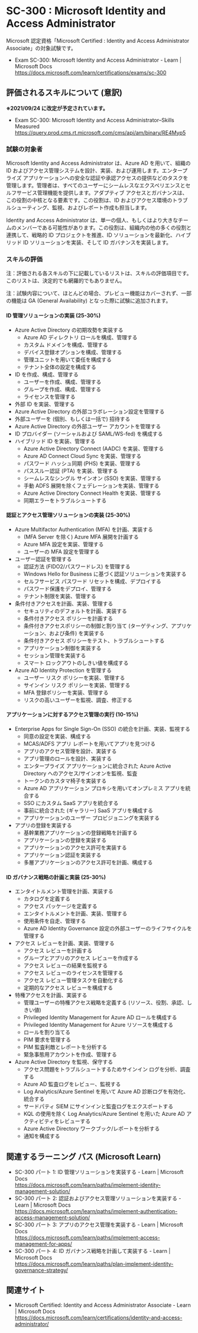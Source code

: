 # SC-300 : Microsoft Identity and Access Administrator
Microsoft 認定資格「Microsoft Certified : Identity and Access Administrator Associate」の対象試験です。

- Exam SC-300: Microsoft Identity and Access Administrator - Learn | Microsoft Docs  
https://docs.microsoft.com/learn/certifications/exams/sc-300

## 評価されるスキルについて (意訳)
**※2021/09/24 に改定が予定されています。**
- Exam SC-300: Microsoft Identity and Access Administrator–Skills Measured  
https://query.prod.cms.rt.microsoft.com/cms/api/am/binary/RE4Myp5

### 試験の対象者
Microsoft Identity and Access Administrator は、Azure AD を用いて、組織の ID およびアクセス管理システムを設計、実装、および運用します。エンタープライズ アプリケーションへの安全な認証や承認アクセスの提供などのタスクを管理します。管理者は、すべてのユーザーにシームレスなエクスペリエンスとセルフサービス管理機能を提供します。アダプティブ アクセスとガバナンスは、この役割の中核となる要素です。この役割は、ID およびアクセス環境のトラブルシューティング、監視、およびレポート作成も担当します。

Identity and Access Administrator は、単一の個人、もしくはより大きなチームのメンバーである可能性があります。この役割は、組織内の他の多くの役割と連携して、戦略的 ID プロジェクトを推進、ID ソリューションを最新化、ハイブリッド ID ソリューションを実装、そして ID ガバナンスを実装します。

### スキルの評価
注：評価される各スキルの下に記載しているリストは、スキルの評価項目です。このリストは、決定的でも網羅的でもありません。

注：試験内容について、ほとんどの場合、プレビュー機能はカバーされず、一部の機能は GA (General Availability) となった際に試験に追加されます。

#### ID 管理ソリューションの実装 (25-30%)
- Azure Active Directory の初期攻勢を実装する
  - Azure AD ディレクトリ ロールを構成、管理する
  - カスタム ドメインを構成、管理する
  - デバイス登録オプションを構成、管理する
  - 管理ユニットを用いて委任を構成する
  - テナント全体の設定を構成する
- ID を作成、構成、管理する
  - ユーザーを作成、構成、管理する
  - グループを作成、構成、管理する
  - ライセンスを管理する
-  外部 ID を実装、管理する
  - Azure Active Directory の外部コラボレーション設定を管理する
  - 外部ユーザーを (個別、もしくは一括で) 招待する
  - Azure Active Directory の外部ユーザー アカウントを管理する
  - ID プロバイダー (ソーシャルおよび SAML/WS-fed) を構成する
- ハイブリッド ID を実装、管理する
  - Azure Active Directory Connect (AADC) を実装、管理する
  - Azure AD Connect Cloud Sync を実装、管理する
  - パスワード ハッシュ同期 (PHS) を実装、管理する
  - パススルー認証 (PTA) を実装、管理する
  - シームレスなシングル サインオン (SSO) を実装、管理する
  - 手動 ADFS 展開を除くフェデレーションを実装、管理する
  - Azure Active Directory Connect Health を実装、管理する
  - 同期エラーをトラブルシュートする
#### 認証とアクセス管理ソリューションの実装 (25-30%)
- Azure Multifactor Authentication (MFA) を計画、実装する
  - (MFA Server を除く) Azure MFA 展開を計画する 
  - Azure MFA 設定を実装、管理する
  - ユーザーの MFA 設定を管理する
- ユーザー認証を管理する
  - 認証方法 (FIDO2/パスワードレス) を管理する
  - Windows Hello for Business に基づく認証ソリューションを実装する
  - セルフサービス パスワード リセットを構成、デプロイする
  - パスワード保護をデプロイ、管理する
  - テナント制限を実装、管理する
- 条件付きアクセスを計画、実装、管理する
  - セキュリティのデフォルトを計画、実装する
  - 条件付きアクセス ポリシーを計画する
  - 条件付きアクセスポリシーの制御と割り当て (ターゲティング、アプリケーション、および条件) を実装する
  - 条件付きアクセス ポリシーをテスト、トラブルシュートする
  - アプリケーション制御を実装する
  - セッション管理を実装する
  - スマート ロックアウトのしきい値を構成する
- Azure AD Identity Protection を管理する
  - ユーザー リスク ポリシーを実装、管理する
  - サインイン リスク ポリシーを実装、管理する
  - MFA 登録ポリシーを実装、管理する
  - リスクの高いユーザーを監視、調査、修正する
#### アプリケーションに対するアクセス管理の実行 (10-15%)
- Enterprise Apps for Single Sign-On (SSO) の統合を計画、実装、監視する
  - 同意の設定を実装、構成する
  - MCAS/ADFS アプリ レポートを用いてアプリを見つける
  - アプリのアクセス管理を設計、実装する
  - アプリ管理のロールを設計、実装する
  - エンタープライズ アプリケーションに統合された Azure Active Directory へのアクセス/サインオンを監視、監査
  - トークンのカスタマ椅子を実装する
  - Azure AD アプリケーション プロキシを用いてオンプレミス アプリを統合する
  - SSO にカスタム SaaS アプリを統合する
  - 事前に統合された (ギャラリー) SaaS アプリを構成する
  - アプリケーションのユーザー プロビジョニングを実装する
- アプリの登録を実装する
  - 基幹業務アプリケーションの登録戦略を計画する
  - アプリケーションの登録を実装する
  - アプリケーションのアクセス許可を実装する
  - アプリケーション認証を実装する
  - 多層アプリケーションのアクセス許可を計画、構成する
#### ID ガバナンス戦略の計画と実装 (25-30%)
- エンタイトルメント管理を計画、実装する
  - カタログを定義する
  - アクセス パッケージを定義する
  - エンタイトルメントを計画、実装、管理する
  - 使用条件を自走、管理する
  - Azure AD Identity Governance 設定の外部ユーザーのライフサイクルを管理する
- アクセス レビューを計画、実装、管理する
  - アクセス レビューを計画する
  - グループとアプリのアクセス レビューを作成する
  - アクセス レビューの結果を監視する
  - アクセス レビューのライセンスを管理する
  - アクセス レビュー管理タスクを自動化する
  - 定期的なアクセス レビューを構成する
- 特権アクセスを計画、実装する
  - 管理ユーザーの特権アクセス戦略を定義する (リソース、役割、承認、しきい値)
  - Privileged Identity Management for Azure AD ロールを構成する
  - Privileged Identity Management for Azure リソースを構成する
  - ロールを割り当てる
  - PIM 要求を管理する
  - PIM 監査利敵とレポートを分析する
  - 緊急事態用アカウントを作成、管理する
- Azure Active Directory を監視、保守する
  - アクセス問題をトラブルシュートするためサインイン ログを分析、調査する
  - Azure AD 監査ログをレビュー、監視する
  - Log Analytics/Azure Sentinel を用いて Azure AD 診断ログを有効化、統合する
  - サードパティ SIEM にサインインと監査ログをエクスポートする
  - KQL の使用を除く Log Analytics/Azure Sentinel を用いた Azure AD アクティビティをレビューする
  - Azure Active Directory ワークブック/レポートを分析する
  - 通知を構成する

## 関連するラーニング パス (Microsoft Learn)
- SC-300 パート 1: ID 管理ソリューションを実装する - Learn | Microsoft Docs  
https://docs.microsoft.com/learn/paths/implement-identity-management-solution/
- SC-300 パート 2: 認証およびアクセス管理ソリューションを実装する - Learn | Microsoft Docs  
https://docs.microsoft.com/learn/paths/implement-authentication-access-management-solution/
- SC-300 パート 3: アプリのアクセス管理を実装する - Learn | Microsoft Docs  
https://docs.microsoft.com/learn/paths/implement-access-management-for-apps/
- SC-300 パート 4: ID ガバナンス戦略を計画して実装する - Learn | Microsoft Docs  
https://docs.microsoft.com/learn/paths/plan-implement-identity-governance-strategy/

## 関連サイト
- Microsoft Certified: Identity and Access Administrator Associate - Learn | Microsoft Docs  
https://docs.microsoft.com/learn/certifications/identity-and-access-administrator/
